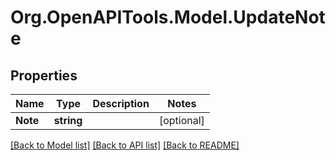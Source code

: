 # Org.OpenAPITools.Model.UpdateNote
## Properties

Name | Type | Description | Notes
------------ | ------------- | ------------- | -------------
**Note** | **string** |  | [optional] 

[[Back to Model list]](../README.md#documentation-for-models) [[Back to API list]](../README.md#documentation-for-api-endpoints) [[Back to README]](../README.md)

